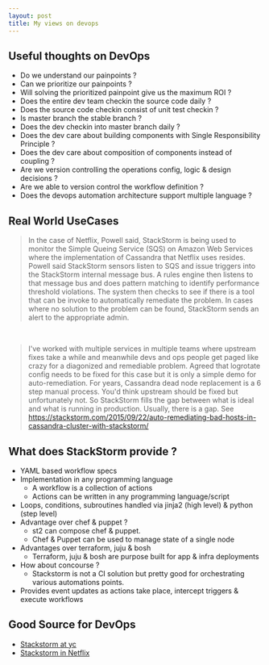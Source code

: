 ```yaml
---
layout: post
title: My views on devops
---
```


## Useful thoughts on DevOps

- Do we understand our painpoints ?
- Can we prioritize our painpoints ?
- Will solving the prioritized painpoint give us the maximum ROI ?
- Does the entire dev team checkin the source code daily ?
- Does the source code checkin consist of unit test checkin ?
- Is master branch the stable branch ?
- Does the dev checkin into master branch daily ?
- Does the dev care about building components with Single Responsibility Principle ?
- Does the dev care about composition of components instead of coupling ?
- Are we version controlling the operations config, logic & design decisions ?
- Are we able to version control the workflow definition ?
- Does the devops automation architecture support multiple language ?

## Real World UseCases

> In the case of Netflix, Powell said, StackStorm is being used to monitor the Simple Queing Service (SQS) on Amazon Web Services where the implementation of Cassandra that Netflix uses resides. Powell said StackStorm sensors listen to SQS and issue triggers into the StackStorm internal message bus. A rules engine then listens to that message bus and does pattern matching to identify performance threshold violations. The system then checks to see if there is a tool that can be invoke to automatically remediate the problem. In cases where no solution to the problem can be found, StackStorm sends an alert to the appropriate admin.

<br />

> I've worked with multiple services in multiple teams where upstream fixes take a while and meanwhile devs and ops people get paged like crazy for a diagonized and remediable problem. Agreed that logrotate config needs to be fixed for this case but it is only a simple demo for auto-remediation. For years, Cassandra dead node replacement is a 6 step manual process. You'd think upstream should be fixed but unfortunately not. So StackStorm fills the gap between what is ideal and what is running in production. Usually, there is a gap. See https://stackstorm.com/2015/09/22/auto-remediating-bad-hosts-in-cassandra-cluster-with-stackstorm/

## What does StackStorm provide ?

- YAML based workflow specs
- Implementation in any programming language
  - A workflow is a collection of actions
  - Actions can be written in any programming language/script
- Loops, conditions, subroutines handled via jinja2 (high level) & python (step level)
- Advantage over chef & puppet ?
  - st2 can compose chef & puppet.
  - Chef & Puppet can be used to manage state of a single node
- Advantages over terraform, juju & bosh
  - Terraform, juju & bosh are purpose built for app & infra deployments
- How about concourse ?
  - Stackstorm is not a CI solution but pretty good for orchestrating various automations points.
- Provides event updates as actions take place, intercept triggers & execute workflows

## Good Source for DevOps

- [Stackstorm at yc](https://news.ycombinator.com/item?id=10342000)
- [Stackstorm in Netflix](http://www.datacenterknowledge.com/archives/2015/09/24/netflix-to-use-stackstorm-for-it-automation-under-cassandra/)


